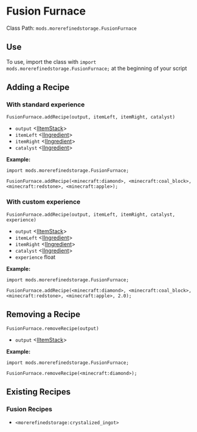# Fusion Furnace

Class Path: `mods.morerefinedstorage.FusionFurnace`

## Use

To use, import the class with `import mods.morerefinedstorage.FusionFurnace;` at the beginning of your script

## Adding a Recipe

### With standard experience

`FusionFurnace.addRecipe(output, itemLeft, itemRight, catalyst)`

- `output` <[IItemStack](https://docs.blamejared.com/1.12/en/Vanilla/Items/IItemStack/)>
- `itemLeft` <[IIngredient](https://docs.blamejared.com/1.12/en/Vanilla/Variable_Types/IIngredient/)>
- `itemRight` <[IIngredient](https://docs.blamejared.com/1.12/en/Vanilla/Variable_Types/IIngredient/)>
- `catalyst` <[IIngredient](https://docs.blamejared.com/1.12/en/Vanilla/Variable_Types/IIngredient/)>

**Example:**
```zenscript
import mods.morerefinedstorage.FusionFurnace;

FusionFurnace.addRecipe(<minecraft:diamond>, <minecraft:coal_block>, <minecraft:redstone>, <minecraft:apple>);
```

### With custom experience

`FusionFurnace.addRecipe(output, itemLeft, itemRight, catalyst, experience)`

- `output` <[IItemStack](https://docs.blamejared.com/1.12/en/Vanilla/Items/IItemStack/)>
- `itemLeft` <[IIngredient](https://docs.blamejared.com/1.12/en/Vanilla/Variable_Types/IIngredient/)>
- `itemRight` <[IIngredient](https://docs.blamejared.com/1.12/en/Vanilla/Variable_Types/IIngredient/)>
- `catalyst` <[IIngredient](https://docs.blamejared.com/1.12/en/Vanilla/Variable_Types/IIngredient/)>
- `experience` float

**Example:**
```zenscript
import mods.morerefinedstorage.FusionFurnace;

FusionFurnace.addRecipe(<minecraft:diamond>, <minecraft:coal_block>, <minecraft:redstone>, <minecraft:apple>, 2.0);
```

## Removing a Recipe

`FusionFurnace.removeRecipe(output)`

- `output` <[IItemStack](https://docs.blamejared.com/1.12/en/Vanilla/Items/IItemStack/)>

**Example:**
```zenscript
import mods.morerefinedstorage.FusionFurnace;

FusionFurnace.removeRecipe(<minecraft:diamond>);
```

## Existing Recipes

### Fusion Recipes

- `<morerefinedstorage:crystalized_ingot>`
